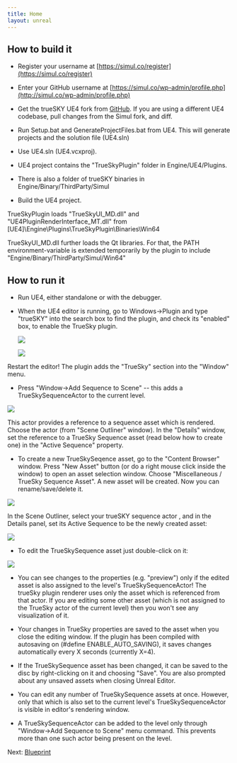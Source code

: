 ```yaml
---
title: Home
layout: unreal
---
```

How to build it
---
* Register your username at [https://simul.co/register](https://simul.co/register)
* Enter your GitHub username at [https://simul.co/wp-admin/profile.php](http://simul.co/wp-admin/profile.php)
* Get the trueSKY UE4 fork from [GitHub](https://github.com/simul/UnrealEngine).
If you are using a different UE4 codebase, pull changes from the Simul fork, and diff.

* Run Setup.bat and GenerateProjectFiles.bat from UE4. This will generate projects and the solution file (UE4.sln)

* Use UE4.sln (UE4.vcxproj).

* UE4 project contains the "TrueSkyPlugin" folder in Engine/UE4/Plugins.

* There is also a folder of trueSKY binaries in Engine/Binary/ThirdParty/Simul

* Build the UE4 project.

TrueSkyPlugin loads "TrueSkyUI_MD.dll" and "UE4PluginRenderInterface_MT.dll" from [UE4]\Engine\Plugins\TrueSkyPlugin\Binaries\Win64

TrueSkyUI_MD.dll further loads the Qt libraries. For that, the PATH environment-variable is extended temporarily by the plugin to include "Engine/Binary/ThirdParty/Simul/Win64"


How to run it
---
* Run UE4, either standalone or with the debugger.
* When the UE4 editor is running, go to Windows->Plugin and type "trueSKY" into the search box to find the plugin, and check its "enabled" box, to enable the TrueSky plugin.

  <a href="http://simul.co/wp-content/uploads/2014/07/UE4_ShowPlugins.png"><img src="http://simul.co/wp-content/uploads/2014/07/UE4_ShowPlugins-96x300.png" /></a>

  <a href="http://docs.simul.co/unrealengine/images/EnableTrueSKY.png"><img src="http://docs.simul.co/unrealengine/images/EnableTrueSKY.png" /></a>

Restart the editor! The plugin adds the "TrueSky" section into the "Window" menu.

* Press "Window->Add Sequence to Scene" -- this adds a TrueSkySequenceActor to the current level.

 <a href="http://simul.co/wp-content/uploads/2014/07/UE4_AddSequence.png"><img src="http://simul.co/wp-content/uploads/2014/07/UE4_AddSequence-81x300.png"/></a> 

This actor provides a reference to a sequence asset which is rendered. Choose the actor (from "Scene Outliner" window). In the "Details" window, set the reference to a TrueSky Sequence asset (read below how to create one) in the "Active Sequence" property.

* To create a new TrueSkySeqence asset, go to the "Content Browser" window. Press "New Asset" button (or do a right mouse click inside the window) to open an asset selection window. Choose "Miscellaneous / TrueSky Sequence Asset". A new asset will be created. Now you can rename/save/delete it.

<a href="http://simul.co/wp-content/uploads/2014/07/UE4_CreateAsset.png"><img src="http://simul.co/wp-content/uploads/2014/07/UE4_CreateAsset-233x300.png"/></a> 

 In the Scene Outliner, select your trueSKY sequence actor , and in the Details panel, set its Active Sequence to be the newly created asset: 
 
<a href="http://simul.co/wp-content/uploads/2014/07/Clipboard-Image-8.png"><img src="http://simul.co/wp-content/uploads/2014/07/Clipboard-Image-8-150x150.png"/></a> 

* To edit the TrueSkySequence asset just double-click on it:

<a class=" id=" title="" href="http://simul.co/wp-content/uploads/2014/07/Editor.png"><img src="http://simul.co/wp-content/uploads/2014/07/Editor-150x150.png" /></a>

* You can see changes to the properties (e.g. "preview") only if the edited asset is also assigned to the level's TrueSkySequenceActor! The trueSky plugin renderer uses only the asset which is referenced from that actor. If you are editing some other asset (which is not assigned to the TrueSky actor of the current level) then you won't see any visualization of it.

* Your changes in TrueSky properties are saved to the asset when you close the editing window. If the plugin has been compiled with autosaving on (#define ENABLE_AUTO_SAVING), it saves changes automatically every X seconds (currently X=4).

* If the TrueSkySequence asset has been changed, it can be saved to the disc by right-clicking on it and choosing "Save". You are also prompted about any unsaved assets when closing Unreal Editor.

* You can edit any number of TrueSkySequence assets at once. However, only that which is also set to the current level's TrueSkySequenceActor is visible in editor's rendering window.

* A TrueSkySequenceActor can be added to the level only through "Window->Add Sequence to Scene" menu command. This prevents more than one such actor being present on the level.

			
Next: <a href="/unrealengine/Blueprint">Blueprint</a>
